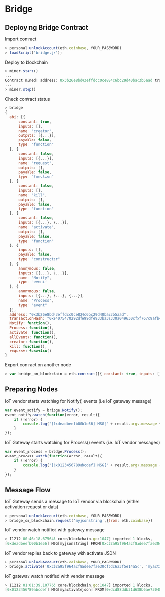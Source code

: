# Bridge

## Deploying Bridge Contract
Import contract
```javascript
> personal.unlockAccount(eth.coinbase, YOUR_PASSWORD)
> loadScript('bridge.js');
```

Deploy to blockchain
```javascript
> miner.start()
...
Contract mined! address: 0x3b26e8bd43effdcc0ce824c6bc29d40bac3b5aad transactionHash: 0x94075470292dfe99dfe933ba3e330a049630cf5f767c9afb46632ed4090f4cad
...
> miner.stop()
```

Check contract status
```javascript
> bridge
{
  abi: [{
      constant: true,
      inputs: [],
      name: "creator",
      outputs: [{...}],
      payable: false,
      type: "function"
  }, {
      constant: false,
      inputs: [{...}],
      name: "request",
      outputs: [],
      payable: false,
      type: "function"
  }, {
      constant: false,
      inputs: [],
      name: "kill",
      outputs: [],
      payable: false,
      type: "function"
  }, {
      constant: false,
      inputs: [{...}, {...}],
      name: "activate",
      outputs: [],
      payable: false,
      type: "function"
  }, {
      inputs: [],
      payable: false,
      type: "constructor"
  }, {
      anonymous: false,
      inputs: [{...}, {...}],
      name: "Notify",
      type: "event"
  }, {
      anonymous: false,
      inputs: [{...}, {...}, {...}],
      name: "Process",
      type: "event"
  }],
  address: "0x3b26e8bd43effdcc0ce824c6bc29d40bac3b5aad",
  transactionHash: "0x94075470292dfe99dfe933ba3e330a049630cf5f767c9afb46632ed4090f4cad",
  Notify: function(),
  Process: function(),
  activate: function(),
  allEvents: function(),
  creator: function(),
  kill: function(),
  request: function()
}
```

Export contract on another node
```javascript
> var bridge_on_blockchain = eth.contract([{ constant: true, inputs: [], name: "creator", outputs: [{ name: "", type: "address" }], payable: false, type: "function" }, { constant: false, inputs: [{ name: "data", type: "string" }], name: "request", outputs: [], payable: false, type: "function" }, { constant: false, inputs: [], name: "kill", outputs: [], payable: false, type: "function" }, { constant: false, inputs: [{ name: "gateway", type: "address" }, { name: "data", type: "string" }], name: "activate", outputs: [], payable: false, type: "function" }, { inputs: [], payable: false, type: "constructor" }, { anonymous: false, inputs: [{ indexed: true, name: "from", type: "address" }, { indexed: false, name: "message", type: "string" }], name: "Notify", type: "event" }, { anonymous: false, inputs: [{ indexed: true, name: "from", type: "address" }, { indexed: true, name: "to", type: "address" }, { indexed: false, name: "message", type: "string" }], name: "Process", type: "event" }] ).at("0x3b26e8bd43effdcc0ce824c6bc29d40bac3b5aad");
```

## Preparing Nodes
IoT vendor starts watching for Notify() events (i.e IoT gateway message)
```javascript
var event_notify = bridge.Notify();
event_notify.watch(function(error, result){
    if (!error) {
        console.log("[0xdeadbeefb00b1e56] MSG[" + result.args.message + "] FROM[" + result.args.from + "]");
    }
});
```

IoT Gateway starts watching for Process() events (i.e. IoT vendor messages)
```javascript
var event_process = bridge.Process();
event_process.watch(function(error, result){
    if (!error) {
        console.log("[0x0123456789abcdef] MSG[" + result.args.message + "] FROM[" + result.args.from + "] TO[" + result.args.to + "]");
    }
});
```

## Message Flow
IoT Gateway sends a message to IoT vendor via blockchain (either activation request or data)
```javascript
> personal.unlockAccount(eth.coinbase, YOUR_PASSWORD)
> bridge_on_blockchain.request('myjsonstring',{from: eth.coinbase})
```

IoT vendor watch notified with gateway message
```javascript
> I1212 00:46:18.675648 core/blockchain.go:1047] imported 1 blocks,     1 txs (  0.025 Mg) in  10.235ms ( 2.454 Mg/s). #407 [08be0754…]
[0xdeadbeefb00b1e56] MSG[myjsonstring] FROM[0xcb2a95f964acf8adee7fae30cf5dc6a3f5e14a5c]
```

IoT vendor replies back to gateway with activate JSON
```javascript
> personal.unlockAccount(eth.coinbase, YOUR_PASSWORD)
> bridge.activate('0xcb2a95f964acf8adee7fae30cf5dc6a3f5e14a5c', 'myactivatejson', {from: eth.coinbase})
```

IoT gateway watch notified with vendor message
```javascript
> I1212 01:01:39.107765 core/blockchain.go:1047] imported 1 blocks,     1 txs (  0.027 Mg) in   5.203ms ( 5.210 Mg/s). #415 [e77abb96…]
[0x0123456789abcdef] MSG[myactivatejson] FROM[0xdcd88ddb31d688b6ae73048969c4ab2e587c0087] TO[0xcb2a95f964acf8adee7fae30cf5dc6a3f5e14a5c]
```

